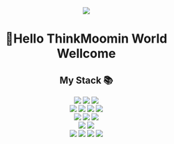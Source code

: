 <div align="center">
  <img src="https://capsule-render.vercel.app/api?type=waving&color=auto&height=500&section=header&text=ThinkMoomin&fontSize=90" />
  
  <h1>🤚Hello ThinkMoomin World Wellcome</h1>

<!--
**ThinkingMoomin/ThinkingMoomin** is a ✨ _special_ ✨ repository because its `README.md` (this file) appears on your GitHub profile.

Here are some ideas to get you started:

- 🔭 I’m currently working on ...
- 🌱 I’m currently learning ...
- 👯 I’m looking to collaborate on ...
- 🤔 I’m looking for help with ...
- 💬 Ask me about ...
- 📫 How to reach me: ...
- 😄 Pronouns: ...
- ⚡ Fun fact: ...
-->
  <h2> My Stack 📚 </h2>
    <div>
      <img src="https://img.shields.io/badge/java-007396?style=for-the-badge&logo=java&logoColor=white"> 
      <img src="https://img.shields.io/badge/c++-00599C?style=for-the-badge&logo=c%2B%2B&logoColor=white">
      <img src="https://img.shields.io/badge/python-3776AB?style=for-the-badge&logo=python&logoColor=white"> 
      <br>
      <img src="https://img.shields.io/badge/html5-E34F26?style=for-the-badge&logo=html5&logoColor=white"> 
      <img src="https://img.shields.io/badge/css-1572B6?style=for-the-badge&logo=css3&logoColor=white"> 
      <img src="https://img.shields.io/badge/javascript-F7DF1E?style=for-the-badge&logo=javascript&logoColor=black"> 
      <img src="https://img.shields.io/badge/jquery-0769AD?style=for-the-badge&logo=jquery&logoColor=white">
      <br>
      <img src="https://img.shields.io/badge/oracle-F80000?style=for-the-badge&logo=oracle&logoColor=white"> 
      <img src="https://img.shields.io/badge/mongoDB-47A248?style=for-the-badge&logo=MongoDB&logoColor=white">
      <img src="https://img.shields.io/badge/firebase-FFCA28?style=for-the-badge&logo=firebase&logoColor=white">
      <br>
      <img src="https://img.shields.io/badge/spring-6DB33F?style=for-the-badge&logo=spring&logoColor=white">   
      <img src="https://img.shields.io/badge/bootstrap-7952B3?style=for-the-badge&logo=bootstrap&logoColor=white">
      <br>
      <img src="https://img.shields.io/badge/apache tomcat-F8DC75?style=for-the-badge&logo=apachetomcat&logoColor=white">  
      <img src="https://img.shields.io/badge/github-181717?style=for-the-badge&logo=github&logoColor=white">
      <img src="https://img.shields.io/badge/git-F05032?style=for-the-badge&logo=git&logoColor=white">
      <img src="https://img.shields.io/badge/fontawesome-339AF0?style=for-the-badge&logo=fontawesome&logoColor=white">
      <br>
  </div>
</div>

